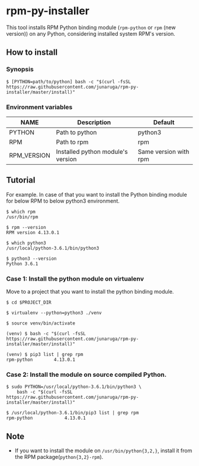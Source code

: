 # rpm-py-installer

This tool installs RPM Python binding module (`rpm-python` or `rpm` (new version)) on any Python, considering installed system RPM's version.

## How to install

### Synopsis

```
$ [PYTHON=path/to/python] bash -c "$(curl -fsSL https://raw.githubusercontent.com/junaruga/rpm-py-installer/master/install)"
```

### Environment variables

| NAME | Description | Default |
| ---- | ----------- | ------- |
| PYTHON | Path to python | python3 |
| RPM | Path to rpm | rpm |
| RPM_VERSION | Installed python module's version | Same version with rpm |


## Tutorial

For example.
In case of that you want to install the Python binding module for below RPM
to below python3 environment.

```
$ which rpm
/usr/bin/rpm

$ rpm --version
RPM version 4.13.0.1
```

```
$ which python3
/usr/local/python-3.6.1/bin/python3

$ python3 --version
Python 3.6.1
```

### Case 1: Install the python module on virtualenv

Move to a project that you want to install the python binding module.

```
$ cd $PROJECT_DIR

$ virtualenv --python=python3 ./venv

$ source venv/bin/activate
```

```
(venv) $ bash -c "$(curl -fsSL https://raw.githubusercontent.com/junaruga/rpm-py-installer/master/install)"
```

```
(venv) $ pip3 list | grep rpm
rpm-python        4.13.0.1
```

### Case 2: Install the module on source compiled Python.

```
$ sudo PYTHON=/usr/local/python-3.6.1/bin/python3 \
    bash -c "$(curl -fsSL https://raw.githubusercontent.com/junaruga/rpm-py-installer/master/install)"
```

```
$ /usr/local/python-3.6.1/bin/pip3 list | grep rpm
rpm-python            4.13.0.1
```

## Note

- If you want to install the module on `/usr/bin/python{3,2,}`, install it from the RPM package(`python{3,2}-rpm`).
